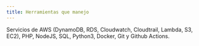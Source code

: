 ```yaml
---
title: Herramientas que manejo
---
```


Servicios de AWS (DynamoDB, RDS, Cloudwatch, Cloudtrail, Lambda, S3, EC2), PHP, NodeJS, SQL, Python3, Docker, Git y Github Actions.